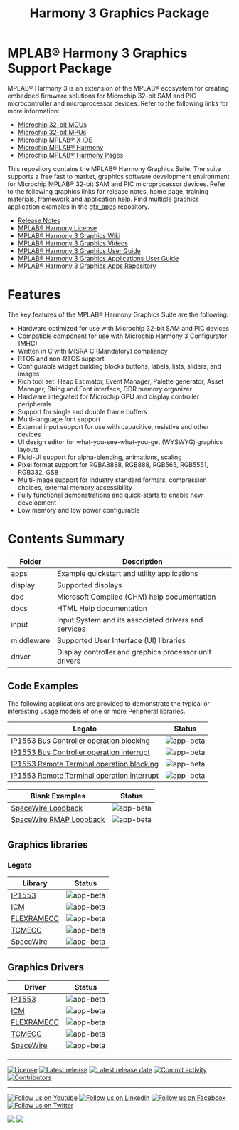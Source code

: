﻿---
title: Harmony 3 Graphics Package
nav_order: 1
---
# MPLAB® Harmony 3 Graphics Support Package

MPLAB® Harmony 3 is an extension of the MPLAB® ecosystem for creating
embedded firmware solutions for Microchip 32-bit SAM and PIC microcontroller
and microprocessor devices.  Refer to the following links for more information:
 - [Microchip 32-bit MCUs](https://www.microchip.com/design-centers/32-bit)
 - [Microchip 32-bit MPUs](https://www.microchip.com/design-centers/32-bit-mpus)
 - [Microchip MPLAB® X IDE](https://www.microchip.com/mplab/mplab-x-ide)
 - [Microchip MPLAB® Harmony](https://www.microchip.com/mplab/mplab-harmony)
 - [Microchip MPLAB® Harmony Pages](https://microchip-mplab-harmony.github.io/)

This repository contains the MPLAB® Harmony Graphics Suite.  The
suite supports a free fast to market, graphics software development environment for Microchip MPLAB® 32-bit SAM and PIC microprocessor devices.  Refer to
the following graphics links for release notes, home page, training materials, framework and application help.
Find multiple graphics application examples in the [gfx_apps](https://github.com/Microchip-MPLAB-Harmony/gfx_apps/tree/master/apps) repository.
 - [Release Notes](./release_notes.md)
 - [MPLAB® Harmony License](mplab_harmony_license.md)
 - [MPLAB® Harmony 3 Graphics Wiki](https://github.com/Microchip-MPLAB-Harmony/gfx/wiki)
 - [MPLAB® Harmony 3 Graphics Videos](https://www.youtube.com/playlist?list=PL9B4edd-p2ag5xsIIHhja-caKYY7AKPxe)
 - [MPLAB® Harmony 3 Graphics User Guide](https://microchip-mplab-harmony.github.io/gfx)
 - [MPLAB® Harmony 3 Graphics Applications User Guide](https://microchip-mplab-harmony.github.io/gfx_apps)
 - [MPLAB® Harmony 3 Graphics Apps Repository](https://bitbucket.microchip.com/projects/MH3/repos/gfx_apps/browse)

# Features

The key features of the MPLAB® Harmony Graphics Suite are the following:

- Hardware optimized for use with Microchip 32-bit SAM and PIC devices
- Compatible component for use with Microchip Harmony 3 Configurator (MHC)
- Written in C with MISRA C (Mandatory) compliancy
- RTOS and non-RTOS support
- Configurable widget building blocks buttons, labels, lists, sliders, and images
- Rich tool set: Heap Estimator, Event Manager, Palette generator, Asset Manager, String and Font interface, DDR memory organizer
- Hardware integrated for Microchip GPU and display controller peripherals
- Support for single and double frame buffers
- Multi-language font support
- External input support for use with capacitive, resistive and other devices
- UI design editor for what-you-see-what-you-get (WYSWYG) graphics layouts
- Fluid-UI support for alpha-blending, animations, scaling
- Pixel format support for RGBA8888, RGB888, RGB565, RGB5551, RGB332, GS8
- Multi-image support for industry standard formats, compression choices, external memory accessibility
- Fully functional demonstrations and quick-starts to enable new development
- Low memory and low power configurable


# Contents Summary

| Folder     | Description                                  |
|------------|----------------------------------------------|
| apps       | Example quickstart and utility applications |
| display    | Supported displays |
| doc        | Microsoft Compiled (CHM) help documentation |
| docs       | HTML Help documentation                   |
| input      | Input System and its associated drivers and services |
| middleware | Supported User Interface (UI) libraries |
| driver     | Display controller and graphics processor unit drivers |


## Code Examples

The following applications are provided to demonstrate the typical or interesting usage models of one or more Peripheral libraries.

| Legato | Status |
| --- | :---: |
| [IP1553 Bus Controller operation blocking](apps/ip1553/ip1553_bc_operation_blocking/readme.md) | ![app-beta](https://img.shields.io/badge/application-beta-orange?style=plastic) |
| [IP1553 Bus Controller operation interrupt](apps/ip1553/ip1553_bc_operation_interrupt/readme.md) | ![app-beta](https://img.shields.io/badge/application-beta-orange?style=plastic) |
| [IP1553 Remote Terminal operation blocking](apps/ip1553/ip1553_rt_operation_blocking/readme.md) | ![app-beta](https://img.shields.io/badge/application-beta-orange?style=plastic) |
| [IP1553 Remote Terminal operation interrupt](apps/ip1553/ip1553_rt_operation_interrupt/readme.md) | ![app-beta](https://img.shields.io/badge/application-beta-orange?style=plastic) |


| Blank Examples | Status |
| --- | :---: |
| [SpaceWire Loopback](apps/spw/spw_loopback/readme.md) | ![app-beta](https://img.shields.io/badge/application-beta-orange?style=plastic) |
| [SpaceWire RMAP Loopback](apps/spw/spw_rmap_loopback/readme.md) | ![app-beta](https://img.shields.io/badge/application-beta-orange?style=plastic) |

## Graphics libraries

### Legato

| Library | Status |
| --- | :---: |
| [IP1553](peripheral/ip1553_44127/docs/readme.md) | ![app-beta](https://img.shields.io/badge/plib-beta-orange?style=plastic) |
| [ICM](peripheral/icm_11105/docs/readme.md) | ![app-beta](https://img.shields.io/badge/plib-beta-orange?style=plastic) |
| [FLEXRAMECC](peripheral/flexramecc_44124/docs/readme.md) | ![app-beta](https://img.shields.io/badge/plib-beta-orange?style=plastic) |
| [TCMECC](peripheral/tcmecc_44125/docs/readme.md) | ![app-beta](https://img.shields.io/badge/plib-beta-orange?style=plastic) |
| [SpaceWire](peripheral/spw_44126/docs/readme.md) | ![app-beta](https://img.shields.io/badge/plib-beta-orange?style=plastic) |

## Graphics Drivers

| Driver | Status |
| --- | :---: |
| [IP1553](peripheral/ip1553_44127/docs/readme.md) | ![app-beta](https://img.shields.io/badge/plib-beta-orange?style=plastic) |
| [ICM](peripheral/icm_11105/docs/readme.md) | ![app-beta](https://img.shields.io/badge/plib-beta-orange?style=plastic) |
| [FLEXRAMECC](peripheral/flexramecc_44124/docs/readme.md) | ![app-beta](https://img.shields.io/badge/plib-beta-orange?style=plastic) |
| [TCMECC](peripheral/tcmecc_44125/docs/readme.md) | ![app-beta](https://img.shields.io/badge/plib-beta-orange?style=plastic) |
| [SpaceWire](peripheral/spw_44126/docs/readme.md) | ![app-beta](https://img.shields.io/badge/plib-beta-orange?style=plastic) |


____

[![License](https://img.shields.io/badge/license-Harmony%20license-orange.svg)](https://github.com/Microchip-MPLAB-Harmony/aerospace/blob/master/mplab_harmony_license.md)
[![Latest release](https://img.shields.io/github/release/Microchip-MPLAB-Harmony/aerospace.svg)](https://github.com/Microchip-MPLAB-Harmony/aerospace/releases/latest)
[![Latest release date](https://img.shields.io/github/release-date/Microchip-MPLAB-Harmony/aerospace.svg)](https://github.com/Microchip-MPLAB-Harmony/aerospace/releases/latest)
[![Commit activity](https://img.shields.io/github/commit-activity/y/Microchip-MPLAB-Harmony/aerospace.svg)](https://github.com/Microchip-MPLAB-Harmony/aerospace/graphs/commit-activity)
[![Contributors](https://img.shields.io/github/contributors-anon/Microchip-MPLAB-Harmony/aerospace.svg)]()

____

[![Follow us on Youtube](https://img.shields.io/badge/Youtube-Follow%20us%20on%20Youtube-red.svg)](https://www.youtube.com/user/MicrochipTechnology)
[![Follow us on LinkedIn](https://img.shields.io/badge/LinkedIn-Follow%20us%20on%20LinkedIn-blue.svg)](https://www.linkedin.com/company/microchip-technology)
[![Follow us on Facebook](https://img.shields.io/badge/Facebook-Follow%20us%20on%20Facebook-blue.svg)](https://www.facebook.com/microchiptechnology/)
[![Follow us on Twitter](https://img.shields.io/twitter/follow/MicrochipTech.svg?style=social)](https://twitter.com/MicrochipTech)

[![](https://img.shields.io/github/stars/Microchip-MPLAB-Harmony/aerospace.svg?style=social)]()
[![](https://img.shields.io/github/watchers/Microchip-MPLAB-Harmony/aerospace.svg?style=social)]()

